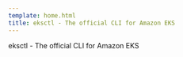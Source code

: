 ```yaml
---
template: home.html
title: eksctl - The official CLI for Amazon EKS
---
```


eksctl - The official CLI for Amazon EKS
